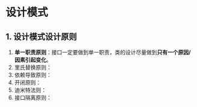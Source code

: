 # 设计模式

## 1. 设计模式设计原则
1. **单一职责原则**：接口一定要做到单一职责，类的设计尽量做到**只有一个原因/因素引起变化**。
2. 里氏替换原则：
3. 依赖导致原则：
4. 开闭原则：
5. 迪米特法则：
6. 接口隔离原则：
